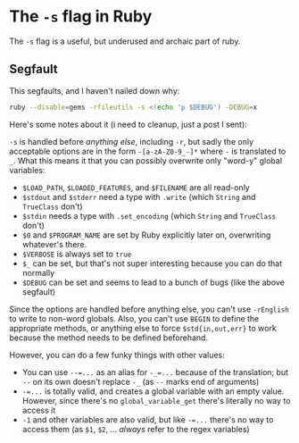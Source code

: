 # The `-s` flag in Ruby
The `-s` flag is a useful, but underused and archaic part of ruby.


## Segfault
This segfaults, and I haven't nailed down why:
```sh
ruby --disable=gems -rfileutils -s <(echo 'p $DEBUG') -DEBUG=x
```

Here's some notes about it (i need to cleanup, just a post I sent):

`-s` is handled before _anything else_, including `-r`, but sadly the only acceptable options are in the form `-[a-zA-Z0-9_-]*` where `-` is translated to `_`. What this means it that you can possibly overwrite only "word-y" global variables:
- `$LOAD_PATH`, `$LOADED_FEATURES`, and `$FILENAME` are all read-only
- `$stdout` and `$stderr` need a type with `.write` (which `String` and `TrueClass` don't)
- `$stdin` needs a type with `.set_encoding` (which `String` and `TrueClass` don't)
- `$0` and `$PROGRAM_NAME` are set by Ruby explicitly later on, overwriting whatever's there.
-  `$VERBOSE` is always set to `true`
- `$_` can be set, but that's not super interesting because you can do that normally
- `$DEBUG` can be set and seems to lead to a bunch of bugs (like the above segfault)

Since the options are handled before anything else, you can't use `-rEnglish` to write to non-word globals. Also, you can't use `BEGIN` to define the appropriate methods, or anything else to force `$std{in,out,err}` to work because the method needs to be defined beforehand.

However, you can do a few funky things with other values:
- You can use `--=...` as an alias for `-_=...` because of the translation; but `--` on its own doesn't replace `-_` (as `--` marks end of arguments)
- `-=...` is totally valid, and creates a global variable with an empty value. However, since there's no `global_variable_get` there's literally no way to access it
- `-1` and other variables are also valid, but like `-=...` there's no way to access them (as `$1`, `$2`, ... *always* refer to the regex variables)
